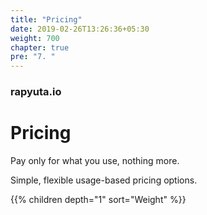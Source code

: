 ```yaml
---
title: "Pricing"
date: 2019-02-26T13:26:36+05:30
weight: 700 
chapter: true
pre: "7. "
---
```


### rapyuta.io

# Pricing

Pay only for what you use, nothing more.

Simple, flexible usage-based pricing options.

{{% children depth="1" sort="Weight" %}}


